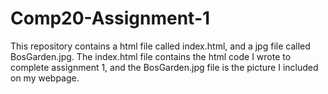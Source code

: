 # Comp20-Assignment-1

This repository contains a html file called index.html, and a jpg file called BosGarden.jpg.
The index.html file contains the html code I wrote to complete assignment 1, and the BosGarden.jpg file is the picture I included on my webpage.
